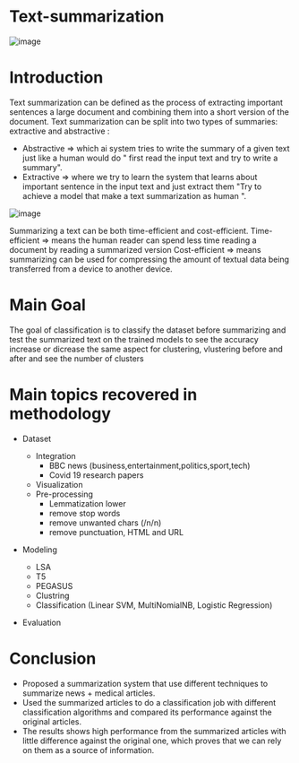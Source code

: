 # Text-summarization

![image](https://user-images.githubusercontent.com/60587913/209393893-e922e5bb-5193-4af2-a8b4-132081f971d6.png)



# Introduction 

Text summarization can be defined as the process of extracting important sentences a large document and combining them into a short version of the document.
Text summarization can be split into two types of summaries: extractive and abstractive :
* Abstractive => which ai system tries to write the summary of a given text just like a human would do " first read the input text and try to write a summary".
* Extractive => where we try to learn the system that learns about important sentence in the input text and just extract them "Try to achieve a model that make a text summarization as human ".

![image](https://user-images.githubusercontent.com/60587913/209393690-25261bae-cfdd-4954-87a3-da97b27a366a.png)

Summarizing a text can be both time-efficient and cost-efficient.
Time-efficient => means the human reader can spend less time reading a document by reading a summarized version
Cost-efficient => means summarizing can be used for compressing the amount of textual data being transferred from a device to another device.

# Main Goal
The goal of classification is to classify the dataset before summarizing and test the summarized text on the trained models to see the accuracy increase or dicrease the same aspect for clustering, vlustering before and after and see the number of clusters

# Main topics recovered in methodology
* Dataset
  - Integration 
    * BBC news (business,entertainment,politics,sport,tech)
    * Covid 19 research papers
  - Visualization 
  - Pre-processing 
    * Lemmatization lower
    * remove stop words
    * remove unwanted chars (/n/n)
    * remove punctuation, HTML and URL

* Modeling
  - LSA
  - T5
  - PEGASUS
  - Clustring
  - Classification (Linear SVM, MultiNomialNB, Logistic Regression)
  
* Evaluation

# Conclusion
* Proposed a summarization system that use different techniques to summarize news  + medical articles. 
* Used the summarized articles to do a classification job with different classification algorithms and compared its performance against the original articles. 
* The results shows high performance from the summarized articles with little difference against the original one, which proves that we can rely on them as a source of information. 


